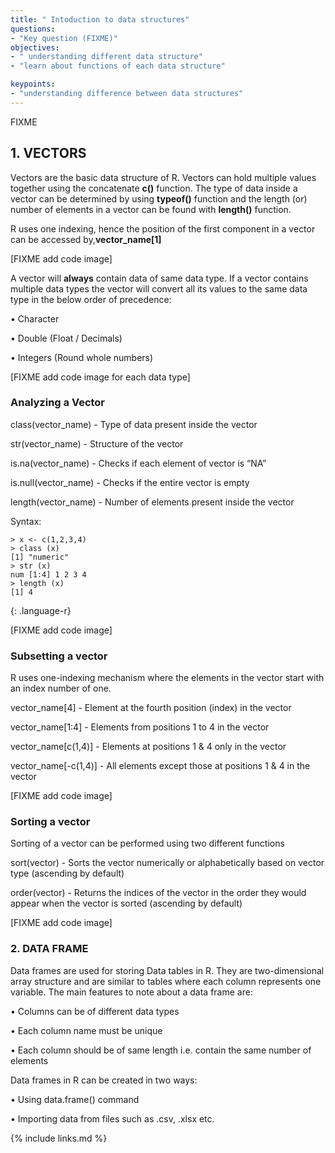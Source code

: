 ```yaml
---
title: " Intoduction to data structures"
questions:
- "Key question (FIXME)"
objectives:
- " understanding different data structure"
- "learn about functions of each data structure"

keypoints:
- "understanding difference between data structures"
---
```

FIXME

## **1. VECTORS**
Vectors are the basic data structure of R. Vectors can hold multiple values together using the concatenate **c()** function. 
The type of data inside a vector can be determined by using **typeof()** function and the length (or)
number of elements in a vector can be found with **length()** function. 

R uses one indexing, hence the position of the first component in a vector can be accessed by,**vector_name[1]**

[FIXME add code image]

A vector will **always** contain data of same data type. If a vector contains multiple data types 
the vector will convert all its values to the same data type in the below order of precedence: 

• Character 

• Double (Float / Decimals) 

• Integers (Round whole numbers)

[FIXME add code image for each data type]

### **Analyzing a Vector**

class(vector_name) - Type of data present inside the vector 

str(vector_name) - Structure of the vector 

is.na(vector_name) - Checks if each element of vector is “NA” 

is.null(vector_name) - Checks if the entire vector is empty 

length(vector_name) - Number of elements present inside the vector

Syntax:

~~~
> x <- c(1,2,3,4)
> class (x)
[1] "numeric"
> str (x)
num [1:4] 1 2 3 4 
> length (x)
[1] 4

~~~
{: .language-r}

[FIXME add code image]

### **Subsetting a vector**

R uses one-indexing mechanism where the elements in the vector start with an index number of one.

vector_name[4] - Element at the fourth position (index) in the vector

vector_name[1:4] - Elements from positions 1 to 4 in the vector

vector_name[c(1,4)] - Elements at positions 1 & 4 only in the vector

vector_name[-c(1,4)] - All elements except those at positions 1 & 4 in the vector

[FIXME add code image]

### **Sorting a vector**

Sorting of a vector can be performed using two different functions

sort(vector) - Sorts the vector numerically or alphabetically based on vector type 
              (ascending by default)

order(vector) - Returns the indices of the vector in the order they would appear when 
                the vector is sorted (ascending by default)
                
[FIXME add code image]


### **2. DATA FRAME** 

Data frames are used for storing Data tables in R. They are two-dimensional array structure and
are similar to tables where each column represents one variable. The main features to note about 
a data frame are: 

• Columns can be of different data types

• Each column name must be unique 

• Each column should be of same length i.e. contain the same number of elements

Data frames in R can be created in two ways: 

• Using data.frame() command 

• Importing data from files such as .csv, .xlsx etc.
                
        

{% include links.md %}
